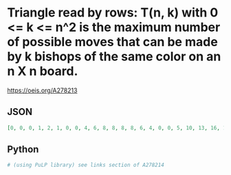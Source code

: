 # Triangle read by rows: T\(n, k\) with 0 <\= k <\= n^2 is the maximum number of possible moves that can be made by k bishops of the same color on an n X n board\.
https://oeis.org/A278213
## JSON
```JSON
[0, 0, 0, 1, 2, 1, 0, 0, 4, 6, 8, 8, 8, 8, 6, 4, 0, 0, 5, 10, 13, 16, 17, 18, 19, 20, 19, 18, 17, 16, 12, 8, 4, 0, 0, 8, 14, 20, 24, 28, 30, 32, 34, 35, 36, 38, 38, 38, 37, 36, 36, 32, 28, 24, 20, 16, 12, 8, 4, 0]
```
## Python
```Python
# (using PuLP library) see links section of A278214
```
